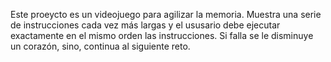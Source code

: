 Este proeycto es un videojuego para agilizar la memoria. Muestra una serie de instrucciones cada vez más largas y el ususario debe ejecutar exactamente en el mismo orden las instrucciones. Si falla se le disminuye un corazón, sino, continua al siguiente reto.
